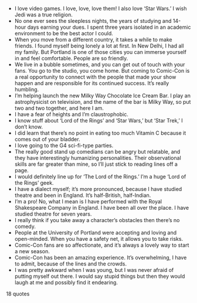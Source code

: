  - I love video games. I love, love, love them! I also love ‘Star Wars.’ I wish Jedi was a true religion.
 - No one ever sees the sleepless nights, the years of studying and 14-hour days earning your dues. I spent three years isolated in an academic environment to be the best actor I could.
 - When you move from a different country, it takes a while to make friends. I found myself being lonely a lot at first. In New Delhi, I had all my family. But Portland is one of those cities you can immerse yourself in and feel comfortable. People are so friendly.
 - We live in a bubble sometimes, and you can get out of touch with your fans. You go to the studio, you come home. But coming to Comic-Con is a real opportunity to connect with the people that made your show happen and are responsible for its continued success. It’s really humbling.
 - I’m helping launch the new Milky Way Chocolate Ice Cream Bar. I play an astrophysicist on television, and the name of the bar is Milky Way, so put two and two together, and here I am.
 - I have a fear of heights and I’m claustrophobic.
 - I know stuff about ‘Lord of the Rings’ and ‘Star Wars,’ but ‘Star Trek,’ I don’t know.
 - I did learn that there’s no point in eating too much Vitamin C because it comes out of your bladder.
 - I love going to the G4 sci-fi-type parties.
 - The really good stand up comedians can be angry but relatable, and they have interestingly humanizing personalities. Their observational skills are far greater than mine, so I’ll just stick to reading lines off a page.
 - I would definitely line up for ‘The Lord of the Rings.’ I’m a huge ‘Lord of the Rings’ geek.
 - I have a dialect myself; it’s more pronounced, because I have studied theatre and been in England. It’s half-British, half-Indian.
 - I’m a pro! No, what I mean is I have performed with the Royal Shakespeare Company in England. I have been all over the place. I have studied theatre for seven years.
 - I really think if you take away a character’s obstacles then there’s no comedy.
 - People at the University of Portland were accepting and loving and open-minded. When you have a safety net, it allows you to take risks.
 - Comic-Con fans are so affectionate, and it’s always a lovely way to start a new season.
 - Comic-Con has been an amazing experience. It’s overwhelming, I have to admit, because of the lines and the crowds.
 - I was pretty awkward when I was young, but I was never afraid of putting myself out there. I would say stupid things but then they would laugh at me and possibly find it endearing.

18 quotes